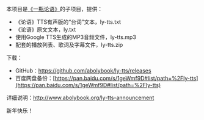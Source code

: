 本项目是[《一瓶论语》](https://github.com/abolybook/aboly)的子项目，提供：

- 《论语》TTS有声版的“台词”文本，ly-tts.txt
- 《论语》原文文本，ly.txt
- 使用Google TTS生成的MP3音频文件，ly-tts.mp3
- 配套的播放列表、歌词及字幕文件，ly-tts.zip

下载：

- GitHub：https://github.com/abolybook/ly-tts/releases
- 百度网盘备份：[https://pan.baidu.com/s/1geWmf9D#list/path=%2Fly-tts](https://pan.baidu.com/s/1geWmf9D#list/path=%2Fly-tts)

详细说明：http://www.abolybook.org/ly-tts-announcement

新年快乐！
